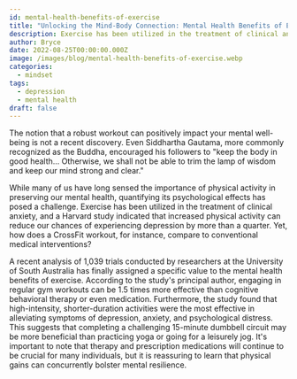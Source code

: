 ```yaml
---
id: mental-health-benefits-of-exercise
title: "Unlocking the Mind-Body Connection: Mental Health Benefits of Exercise"
description: Exercise has been utilized in the treatment of clinical anxiety, and physical activity can reduce our chances of depression.
author: Bryce
date: 2022-08-25T00:00:00.000Z
image: /images/blog/mental-health-benefits-of-exercise.webp
categories:
  - mindset
tags:
  - depression
  - mental health
draft: false
---
```


The notion that a robust workout can positively impact your mental well-being is not a recent discovery. Even Siddhartha Gautama, more commonly recognized as the Buddha, encouraged his followers to "keep the body in good health... Otherwise, we shall not be able to trim the lamp of wisdom and keep our mind strong and clear."

While many of us have long sensed the importance of physical activity in preserving our mental health, quantifying its psychological effects has posed a challenge. Exercise has been utilized in the treatment of clinical anxiety, and a Harvard study indicated that increased physical activity can reduce our chances of experiencing depression by more than a quarter. Yet, how does a CrossFit workout, for instance, compare to conventional medical interventions?

A recent analysis of 1,039 trials conducted by researchers at the University of South Australia has finally assigned a specific value to the mental health benefits of exercise. According to the study's principal author, engaging in regular gym workouts can be 1.5 times more effective than cognitive behavioral therapy or even medication. Furthermore, the study found that high-intensity, shorter-duration activities were the most effective in alleviating symptoms of depression, anxiety, and psychological distress. This suggests that completing a challenging 15-minute dumbbell circuit may be more beneficial than practicing yoga or going for a leisurely jog. It's important to note that therapy and prescription medications will continue to be crucial for many individuals, but it is reassuring to learn that physical gains can concurrently bolster mental resilience.
